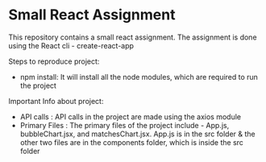 
# Small React Assignment

This repository contains a small react assignment. The assignment is done using the React cli - create-react-app

Steps to reproduce project:
  - npm install: It will install all the node modules, which are required to run the project

Important Info about project:
  - API calls : API calls in the project are made using the axios module
  - Primary Files : The primary files of the project include - App.js, bubbleChart.jsx, and matchesChart.jsx. App.js is in the src folder & the other two files are in the components folder, which is inside the src folder
